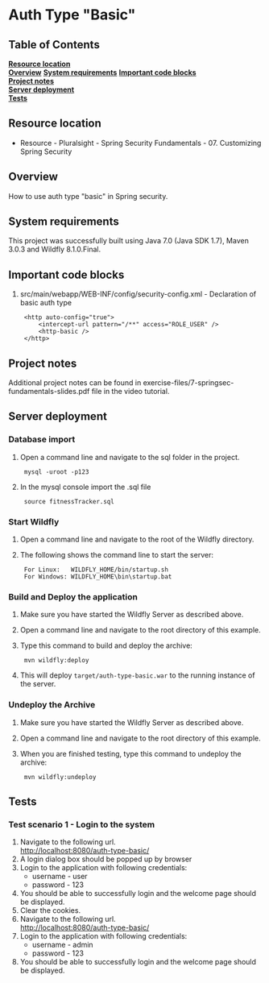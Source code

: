 # Auth Type "Basic"

## Table of Contents
**[Resource location](#resource-location)**  
**[Overview](#overview)**
**[System requirements](#system-requirements)**
**[Important code blocks](#important-code-blocks)**  
**[Project notes](#project-notes)**  
**[Server deployment](#server-deployment)**  
**[Tests](#tests)**  

## Resource location
* Resource - Pluralsight - Spring Security Fundamentals - 07. Customizing Spring Security

## Overview
How to use auth type "basic" in Spring security.

## System requirements
This project was successfully built using Java 7.0 (Java SDK 1.7), Maven 3.0.3 and Wildfly 8.1.0.Final.

## Important code blocks

1. src/main/webapp/WEB-INF/config/security-config.xml - Declaration of basic auth type

		<http auto-config="true">
			<intercept-url pattern="/**" access="ROLE_USER" />
			<http-basic />
		</http>

## Project notes

Additional project notes can be found in exercise-files/7-springsec-fundamentals-slides.pdf file in the video tutorial.

## Server deployment

### Database import

1. Open a command line and navigate to the sql folder in the project.
		
		mysql -uroot -p123

2. In the mysql console import the .sql file
		
		source fitnessTracker.sql

### Start Wildfly
1. Open a command line and navigate to the root of the Wildfly directory.
2. The following shows the command line to start the server:

        For Linux:   WILDFLY_HOME/bin/startup.sh
        For Windows: WILDFLY_HOME\bin\startup.bat

### Build and Deploy the application
1. Make sure you have started the Wildfly Server as described above.
2. Open a command line and navigate to the root directory of this example.
3. Type this command to build and deploy the archive:

        mvn wildfly:deploy  

4. This will deploy `target/auth-type-basic.war` to the running instance of the server.

### Undeploy the Archive
1. Make sure you have started the Wildfly Server as described above.
2. Open a command line and navigate to the root directory of this example.
3. When you are finished testing, type this command to undeploy the archive:

        mvn wildfly:undeploy

## Tests

### Test scenario 1 - Login to the system

1. Navigate to the following url.       
<http://localhost:8080/auth-type-basic/>
2. A login dialog box should be popped up by browser
3. Login to the application with following credentials:
	* username - user
	* password - 123
4. You should be able to successfully login and the welcome page should be displayed.
5. Clear the cookies.
6. Navigate to the following url.       
<http://localhost:8080/auth-type-basic/>
7. Login to the application with following credentials:
	* username - admin
	* password - 123
8. You should be able to successfully login and the welcome page should be displayed.